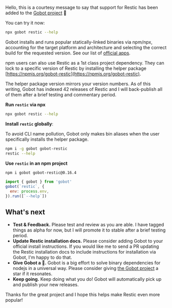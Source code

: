 Hello, this is a courtesy message to say that support for Restic has been added to the [Gobot project](https://www.npmjs.com/package/gobot) 🎸

You can try it now:

```bash
npx gobot restic --help
```

Gobot installs and runs popular statically-linked binaries via npm/npx, accounting for the target platform and architecture and selecting the correct build for the requested version. See our list of [official apps](https://www.npmjs.com/package/gobot#official-gobot-apps).

npm users can also use Restic as a 1st class project dependency. They can lock to a specific version of Restic by installing the helper package [https://npmjs.org/gobot-restic](https://npmjs.org/gobot-restic).

The helper package version mirrors your version numbers. As of this writing, Gobot has indexed 42 releases of Restic and I will back-publish all of them after a brief testing and commentary period.

**Run `restic` via npx**

```bash
npx gobot restic --help
```

**Install `restic` globally**:

To avoid CLI name pollution, Gobot only makes bin aliases when the user specifically installs the helper package.

```bash
npm i -g gobot gobot-restic
restic --help
```

**Use `restic` in an npm project**

```bash
npm i gobot gobot-restic@0.16.4
```

```js
import { gobot } from 'gobot'
gobot(`restic`, {
  env: process.env,
}).run([`--help`])
```



## What's next

- **Test & Feedback.** Please test and review as you are able. I have tagged things as alpha for now, but I will promote it to stable after a brief testing period.
- **Update Restic installation docs.** Please consider adding Gobot to your official install instructions. If you would like me to send a PR updating the Restic installation docs to include instructions for installation via Gobot, I'm happy to do that.
- **Give Gobot a 💫.** Gobot is a big effort to solve binary dependencies for nodejs in a universal way. Please consider giving [the Gobot project](https://github.com/benallfree/gobot) a star if it resonates.
- **Keep going.** Keep doing what you do! Gobot will automatically pick up and publish your new releases.

Thanks for the great project and I hope this helps make Restic even more popular!
